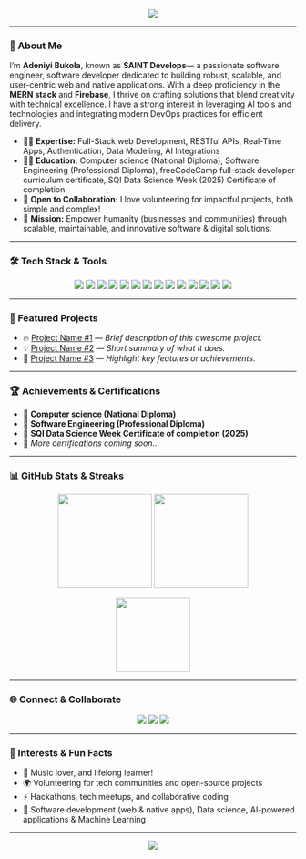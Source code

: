 <!-- Profile README by GPT for SAINT Develops -->

<p align="center">
  <img src="https://readme-typing-svg.demolab.com?font=Fira+Code&size=28&pause=1000&color=00BFFF&center=true&vCenter=true&width=900&lines=Hi%2C+I'm+Adeniyi+Bukola+%28SAINT+Develops%29;Full+Stack+Web+%26+Native+App+Developer;MERN+Stack+%7C+Firebase+;Welcome+to+my+GitHub+Profile!" />
</p>

---

### 👋 About Me

I’m **Adeniyi Bukola**, known as **SAINT Develops**— a passionate software engineer, software developer dedicated to building robust, scalable, and user-centric web and native applications. With a deep proficiency in the **MERN stack** and **Firebase**, I thrive on crafting solutions that blend creativity with technical excellence. I have a strong interest in leveraging AI tools and technologies and integrating modern DevOps practices for efficient delivery.

- 🧑‍💻 **Expertise:** Full-Stack web Development, RESTful APIs, Real-Time Apps, Authentication, Data Modeling, AI Integrations
- 👨‍🏫 **Education:** Computer science (National Diploma), Software Engineering (Professional Diploma), freeCodeCamp full-stack developer curriculum certificate, SQI Data Science Week (2025) Certificate of completion. 
- 🤝 **Open to Collaboration:** I love volunteering for impactful projects, both simple and complex!
- 🌟 **Mission:** Empower humanity (businesses and communities) through scalable, maintainable, and innovative software & digital solutions.

---

### 🛠️ Tech Stack & Tools

<p align="center">
  <img src="https://img.shields.io/badge/-HTML5-E34F26?style=flat&logo=html5&logoColor=white" />
  <img src="https://img.shields.io/badge/-CSS3-1572B6?style=flat&logo=css3&logoColor=white" />
  <img src="https://img.shields.io/badge/-JavaScript-F7DF1E?style=flat&logo=javascript&logoColor=black" />
  <img src="https://img.shields.io/badge/-React-61DAFB?style=flat&logo=react&logoColor=black" />
  <img src="https://img.shields.io/badge/-Node.js-339933?style=flat&logo=node.js&logoColor=white" />
  <img src="https://img.shields.io/badge/-Express.js-000000?style=flat&logo=express&logoColor=white" />
  <img src="https://img.shields.io/badge/-MongoDB-47A248?style=flat&logo=mongodb&logoColor=white" />
  <img src="https://img.shields.io/badge/-Firebase-FFCA28?style=flat&logo=firebase&logoColor=black" />
  <img src="https://img.shields.io/badge/-TypeScript-3178C6?style=flat&logo=typescript&logoColor=white" />
  <img src="https://img.shields.io/badge/-Redux-764ABC?style=flat&logo=redux&logoColor=white" />
  <img src="https://img.shields.io/badge/-Docker-2496ED?style=flat&logo=docker&logoColor=white" />
  <img src="https://img.shields.io/badge/-Git-F05032?style=flat&logo=git&logoColor=white" />
  <img src="https://img.shields.io/badge/-GitHub-181717?style=flat&logo=github&logoColor=white" />
  <img src="https://img.shields.io/badge/-GPT%2FAI-412991?style=flat&logo=openai&logoColor=white" />
</p>

---

### 🚀 Featured Projects

<!-- Replace the links below with your best repositories -->
- 🔥 [Project Name #1](https://github.com/TopboySaint/your-project-1) — *Brief description of this awesome project.*
- 💡 [Project Name #2](https://github.com/TopboySaint/your-project-2) — *Short summary of what it does.*
- 🎯 [Project Name #3](https://github.com/TopboySaint/your-project-3) — *Highlight key features or achievements.*

---

### 🏆 Achievements & Certifications

- 🥇 **Computer science (National Diploma)**
- 🥇 **Software Engineering (Professional Diploma)**
- 🥇 **SQI Data Science Week Certificate of completion (2025)**
- 🚧 *More certifications coming soon...*

---

### 📊 GitHub Stats & Streaks

<p align="center">
  <img src="https://github-readme-stats.vercel.app/api?username=TopboySaint&show_icons=true&theme=react&hide_border=true" height="165" />
  <img src="https://github-readme-streak-stats.herokuapp.com/?user=TopboySaint&theme=react&hide_border=true" height="165" />
</p>

<p align="center">
  <img src="https://github-readme-stats.vercel.app/api/top-langs/?username=TopboySaint&layout=compact&theme=react&hide_border=true" height="130" />
</p>

---

### 🌐 Connect & Collaborate

<!-- Social links: update your GitHub profile to add these links -->
<p align="center">
  <a href="https://www.linkedin.com/in/your-linkedin/"><img src="https://img.shields.io/badge/LinkedIn-0A66C2?style=flat&logo=linkedin&logoColor=white" /></a>
  <a href="mailto:your.email@example.com"><img src="https://img.shields.io/badge/Email-D14836?style=flat&logo=gmail&logoColor=white" /></a>
  <a href="https://twitter.com/your-twitter"><img src="https://img.shields.io/badge/Twitter-1DA1F2?style=flat&logo=twitter&logoColor=white" /></a>
  <!-- Add more links as needed -->
</p>

---

### 🎨 Interests & Fun Facts

- 🎵 Music lover, and lifelong learner!
- 🌍 Volunteering for tech communities and open-source projects
- ⚡ Hackathons, tech meetups, and collaborative coding
- 🤖 Software development (web & native apps), Data science, AI-powered applications & Machine Learning

---

<p align="center">
  <img src="https://capsule-render.vercel.app/api?type=waving&color=00BFFF&height=120&section=footer"/>
</p>

<!-- Feel free to personalize this README further! -->
